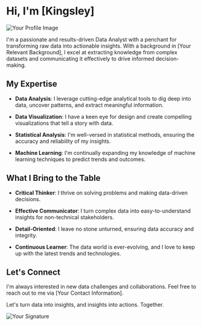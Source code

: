 # Hi, I'm [Kingsley]

![Your Profile Image](https://ibb.co/ZHRDSvz)

I'm a passionate and results-driven Data Analyst with a penchant for transforming raw data into actionable insights. With a background in [Your Relevant Background], I excel at extracting knowledge from complex datasets and communicating it effectively to drive informed decision-making.

## My Expertise

- **Data Analysis**: I leverage cutting-edge analytical tools to dig deep into data, uncover patterns, and extract meaningful information.

- **Data Visualization**: I have a keen eye for design and create compelling visualizations that tell a story with data.

- **Statistical Analysis**: I'm well-versed in statistical methods, ensuring the accuracy and reliability of my insights.

- **Machine Learning**: I'm continually expanding my knowledge of machine learning techniques to predict trends and outcomes.

## What I Bring to the Table

- **Critical Thinker**: I thrive on solving problems and making data-driven decisions.

- **Effective Communicator**: I turn complex data into easy-to-understand insights for non-technical stakeholders.

- **Detail-Oriented**: I leave no stone unturned, ensuring data accuracy and integrity.

- **Continuous Learner**: The data world is ever-evolving, and I love to keep up with the latest trends and technologies.

## Let's Connect

I'm always interested in new data challenges and collaborations. Feel free to reach out to me via [Your Contact Information].

Let's turn data into insights, and insights into actions. Together.

![Your Signature](URL_to_Your_Signature)

